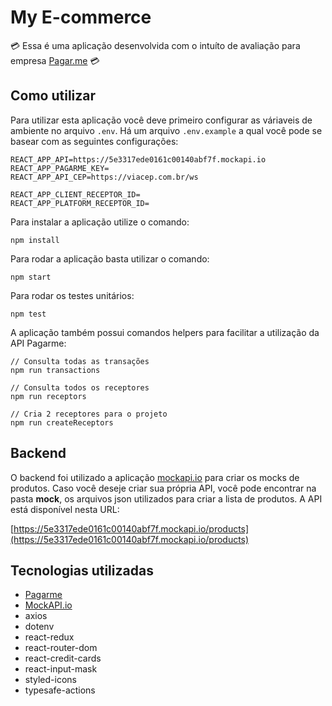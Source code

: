 # My E-commerce

:credit_card: Essa é uma aplicação desenvolvida com o intuíto de avaliação para empresa [Pagar.me](https://pagar.me/) :credit_card:

## Como utilizar

Para utilizar esta aplicação você deve primeiro configurar as váriaveis de ambiente no arquivo `.env`. Há um arquivo `.env.example` a qual você pode se basear com as seguintes
configurações:

```shell
REACT_APP_API=https://5e3317ede0161c00140abf7f.mockapi.io
REACT_APP_PAGARME_KEY=
REACT_APP_API_CEP=https://viacep.com.br/ws

REACT_APP_CLIENT_RECEPTOR_ID=
REACT_APP_PLATFORM_RECEPTOR_ID=
```

Para instalar a aplicação utilize o comando:

```shell
npm install
```

Para rodar a aplicação basta utilizar o comando:

```shell
npm start
```

Para rodar os testes unitários:

```shell
npm test
```

A aplicação também possui comandos helpers para facilitar a utilização da API Pagarme:

```shell
// Consulta todas as transações
npm run transactions

// Consulta todos os receptores
npm run receptors

// Cria 2 receptores para o projeto
npm run createReceptors
```

## Backend

O backend foi utilizado a aplicação [mockapi.io](https://www.mockapi.io/) para criar os mocks de produtos. Caso você deseje criar sua própria API, você pode encontrar na pasta
**mock**, os arquivos json utilizados para criar a lista de produtos. A API está disponível nesta URL:

[https://5e3317ede0161c00140abf7f.mockapi.io/products](https://5e3317ede0161c00140abf7f.mockapi.io/products)

## Tecnologias utilizadas

- [Pagarme](https://github.com/pagarme/pagarme-js)
- [MockAPI.io](https://www.mockapi.io/)
- axios
- dotenv
- react-redux
- react-router-dom
- react-credit-cards
- react-input-mask
- styled-icons
- typesafe-actions
